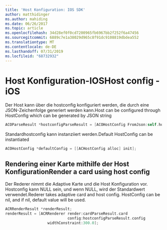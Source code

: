 ```yaml
---
title: 'Host Konfiguration: IOS SDK'
author: matthidinger
ms.author: mahiding
ms.date: 06/26/2017
ms.topic: article
ms.openlocfilehash: 34d28ef0f0cd7200965fb6967bb2f252f6a47456
ms.sourcegitcommit: 6889c7e1a38029d965c8f91dc9108819dbdea552
ms.translationtype: MT
ms.contentlocale: de-DE
ms.lasthandoff: 07/31/2019
ms.locfileid: "68732932"
---
```

# <a name="host-config---ios"></a><span data-ttu-id="017c0-102">Host Konfiguration-IOS</span><span class="sxs-lookup"><span data-stu-id="017c0-102">Host config - iOS</span></span>

<span data-ttu-id="017c0-103">Der Host kann über die hostconfig konfiguriert werden, die durch eine JSON-Zeichenfolge generiert werden kann.</span><span class="sxs-lookup"><span data-stu-id="017c0-103">Host can be configured through HostConfig which can be generated by JSON string</span></span>

```objective-c
ACOParseResult *hostconfigParseResult = [ACOHostConfig FromJson:self.hostconfig];
```

<span data-ttu-id="017c0-104">Standardhostconfig kann instanziiert werden.</span><span class="sxs-lookup"><span data-stu-id="017c0-104">Default HostConfig can be instantiated</span></span>

```objective-c
ACOHostConfig *defaultConfig = [[ACHostConfig alloc] init];
```

## <a name="render-a-card-using-host-config"></a><span data-ttu-id="017c0-105">Rendering einer Karte mithilfe der Host Konfiguration</span><span class="sxs-lookup"><span data-stu-id="017c0-105">Render a card using host config</span></span>

<span data-ttu-id="017c0-106">Der Rederer nimmt die Adaptive Karte und die Host Konfiguration vor. Hostconfig kann NULL sein, und wenn NULL, wird der Standardwert verwendet.</span><span class="sxs-lookup"><span data-stu-id="017c0-106">Rederer takes adaptive card and host config. HostConfig can be nil, and if nil, default value will be used.</span></span>

```objective-c
ACRRenderResult *renderResult;
renderResult = [ACRRenderer render:cardParseResult.card
                            config:hostconfigParseResult.config
                   widthConstraint:300.0];
```